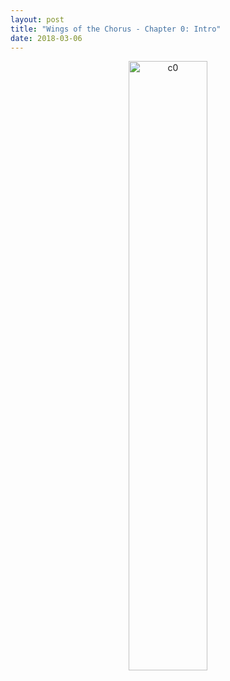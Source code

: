 ```yaml
---
layout: post
title: "Wings of the Chorus - Chapter 0: Intro"
date: 2018-03-06
---
```


<p style="text-align:center;">
  <img src="/wingsofthechorus/images/c0.png" width="50%" alt="c0"/>
</p>

